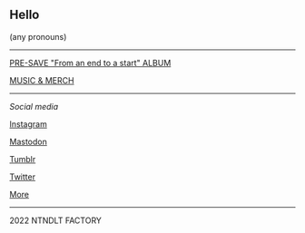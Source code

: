 ## Hello

(any pronouns)

----

[PRE-SAVE "From an end to a start" ALBUM](https://distrokid.com/hyperfollow/nintendult/from-an-end-to-a-start)

[MUSIC & MERCH](https://linktr.ee/nintendult)

----

_Social media_

[Instagram](https://www.instagram.com/nintendult)

<a rel="me" href="https://mastodon.social/@Nintendult">Mastodon</a>

[Tumblr](https://blog.nintendult.xyz/)

[Twitter](https://twitter.com/nintendult)

[More](/all-socials)

----

2022 NTNDLT FACTORY
